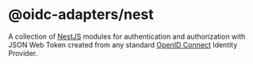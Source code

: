 @oidc-adapters/nest
===

A collection of [NestJS](https://nestjs.com/) modules for authentication and authorization with JSON Web Token created
from any standard [OpenID Connect](https://openid.net/connect/) Identity Provider.


